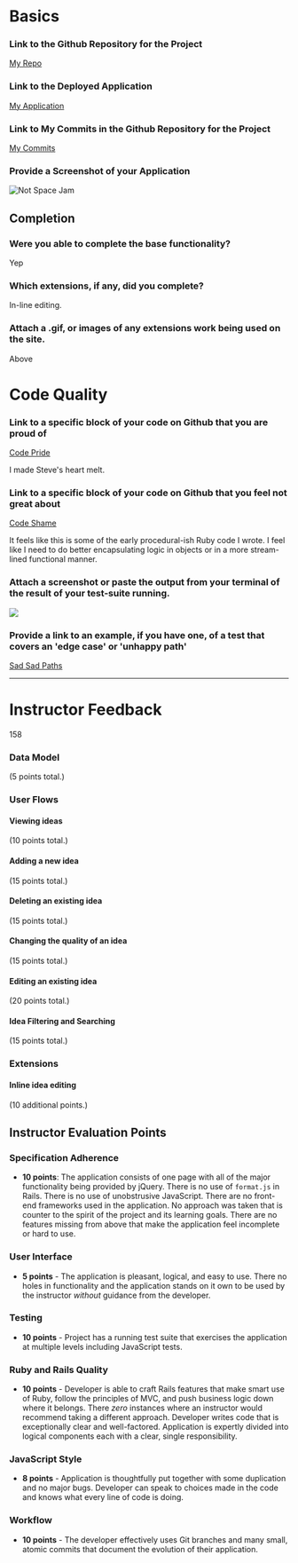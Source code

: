 # Basics

### Link to the Github Repository for the Project
[My Repo](https://github.com/danjwinter/idea_box)

### Link to the Deployed Application
[My Application](https://pacific-mountain-93333.herokuapp.com/)

### Link to My Commits in the Github Repository for the Project
[My Commits](https://github.com/danjwinter/idea_box/commits/master)

### Provide a Screenshot of your Application
![Not Space Jam](http://g.recordit.co/kFlYdLUtmw.gif)

## Completion

### Were you able to complete the base functionality?
Yep

### Which extensions, if any, did you complete?
In-line editing.

### Attach a .gif, or images of any extensions work being used on the site.
Above

# Code Quality

### Link to a specific block of your code on Github that you are proud of
[Code Pride](https://github.com/danjwinter/idea_box/blob/master/app/assets/javascripts/new_idea.js#L20-L22)

I made Steve's heart melt.

### Link to a specific block of your code on Github that you feel not great about
[Code Shame](https://github.com/danjwinter/idea_box/blob/master/app/assets/javascripts/edit_ideas.js)

It feels like this is some of the early procedural-ish Ruby code I wrote. I feel
 like I need to do better encapsulating logic in objects or in a more stream-lined functional manner.

### Attach a screenshot or paste the output from your terminal of the result of your test-suite running.
![](http://i.imgur.com/nMtgc4l.png)
### Provide a link to an example, if you have one, of a test that covers an 'edge case' or 'unhappy path'
[Sad Sad Paths](https://github.com/danjwinter/idea_box/blob/master/spec/api/v1/ideas_controller_spec.rb#L27-L34)

-----

# Instructor Feedback

158

### Data Model

(5 points total.)

### User Flows

#### Viewing ideas

(10 points total.)

#### Adding a new idea

(15 points total.)

#### Deleting an existing idea

(15 points total.)

#### Changing the quality of an idea

(15 points total.)

#### Editing an existing idea

(20 points total.)

#### Idea Filtering and Searching

(15 points total.)

### Extensions

#### Inline idea editing

(10 additional points.)

## Instructor Evaluation Points

### Specification Adherence

* **10 points**: The application consists of one page with all of the major functionality being provided by jQuery. There is no use of `format.js` in Rails. There is no use of unobstrusive JavaScript. There are no front-end frameworks used in the application. No approach was taken that is counter to the spirit of the project and its learning goals. There are no features missing from above that make the application feel incomplete or hard to use.

### User Interface

* **5 points** - The application is pleasant, logical, and easy to use. There no holes in functionality and the application stands on it own to be used by the instructor _without_ guidance from the developer.

### Testing

* **10 points** - Project has a running test suite that exercises the application at multiple levels including JavaScript tests.

### Ruby and Rails Quality

* **10 points** - Developer is able to craft Rails features that make smart use of Ruby, follow the principles of MVC, and push business logic down where it belongs. There _zero_ instances where an instructor would recommend taking a different approach. Developer writes code that is exceptionally clear and well-factored. Application is expertly divided into logical components each with a clear, single responsibility.

### JavaScript Style

* **8 points** - Application is thoughtfully put together with some duplication and no major bugs. Developer can speak to choices made in the code and knows what every line of code is doing.

### Workflow

* **10 points** - The developer effectively uses Git branches and many small, atomic commits that document the evolution of their application.
